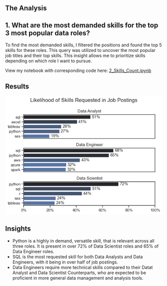 ## The Analysis

## 1. What are the most demanded skills for the top 3 most popular data roles?

To find the most demanded skills, I filtered the positions and found the top 5 skills for these roles. This query was utilized to uncover the most popular job titles and their top skills. This insight allows me to prioritize skills depending on which role I want to pursue.

View my notebook with corresponding code here:
[2_Skills_Count.ipynb](3_Project\2_Skills_Count.ipynb)

## Results 
![Visualization for top Skills](3_Project\Images\skill_demand_data_roles.png)


## Insights
- Python is a highly in demand, versatile skill, that is relevant across all three roles. It is present in over 72% of Data Scientist roles and 65% of Data Engineer roles. 
- SQL is the most requested skill for both Data Analysts and Data Engineers, with it being in over half of job postings.
- Data Engineers require more technical skills compared to their Datat Analyst and Data Scientist Counterparts, who are expected to be proficient in more general data management and analysis tools.